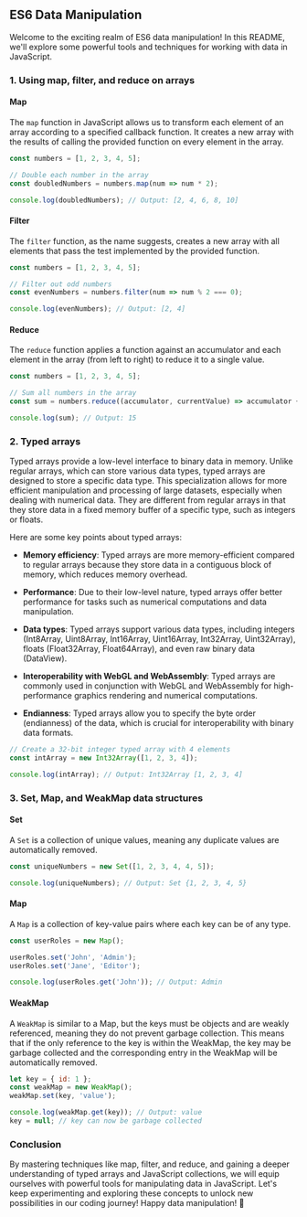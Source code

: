 ## ES6 Data Manipulation

Welcome to the exciting realm of ES6 data manipulation! In this README, we'll explore some powerful tools and techniques for working with data in JavaScript.

### 1. Using map, filter, and reduce on arrays

#### Map
The `map` function in JavaScript allows us to transform each element of an array according to a specified callback function. It creates a new array with the results of calling the provided function on every element in the array.

```javascript
const numbers = [1, 2, 3, 4, 5];

// Double each number in the array
const doubledNumbers = numbers.map(num => num * 2);

console.log(doubledNumbers); // Output: [2, 4, 6, 8, 10]
```

#### Filter
The `filter` function, as the name suggests, creates a new array with all elements that pass the test implemented by the provided function.

```javascript
const numbers = [1, 2, 3, 4, 5];

// Filter out odd numbers
const evenNumbers = numbers.filter(num => num % 2 === 0);

console.log(evenNumbers); // Output: [2, 4]
```

#### Reduce
The `reduce` function applies a function against an accumulator and each element in the array (from left to right) to reduce it to a single value.

```javascript
const numbers = [1, 2, 3, 4, 5];

// Sum all numbers in the array
const sum = numbers.reduce((accumulator, currentValue) => accumulator + currentValue, 0);

console.log(sum); // Output: 15
```

### 2. Typed arrays

Typed arrays provide a low-level interface to binary data in memory. Unlike regular arrays, which can store various data types, typed arrays are designed to store a specific data type. This specialization allows for more efficient manipulation and processing of large datasets, especially when dealing with numerical data. They are different from regular arrays in that they store data in a fixed memory buffer of a specific type, such as integers or floats.

Here are some key points about typed arrays:

- **Memory efficiency**: Typed arrays are more memory-efficient compared to regular arrays because they store data in a contiguous block of memory, which reduces memory overhead.

- **Performance**: Due to their low-level nature, typed arrays offer better performance for tasks such as numerical computations and data manipulation.

- **Data types**: Typed arrays support various data types, including integers (Int8Array, Uint8Array, Int16Array, Uint16Array, Int32Array, Uint32Array), floats (Float32Array, Float64Array), and even raw binary data (DataView).

- **Interoperability with WebGL and WebAssembly**: Typed arrays are commonly used in conjunction with WebGL and WebAssembly for high-performance graphics rendering and numerical computations.

- **Endianness**: Typed arrays allow you to specify the byte order (endianness) of the data, which is crucial for interoperability with binary data formats.

```javascript
// Create a 32-bit integer typed array with 4 elements
const intArray = new Int32Array([1, 2, 3, 4]);

console.log(intArray); // Output: Int32Array [1, 2, 3, 4]
```

### 3. Set, Map, and WeakMap data structures

#### Set
A `Set` is a collection of unique values, meaning any duplicate values are automatically removed.

```javascript
const uniqueNumbers = new Set([1, 2, 3, 4, 4, 5]);

console.log(uniqueNumbers); // Output: Set {1, 2, 3, 4, 5}
```

#### Map
A `Map` is a collection of key-value pairs where each key can be of any type.

```javascript
const userRoles = new Map();

userRoles.set('John', 'Admin');
userRoles.set('Jane', 'Editor');

console.log(userRoles.get('John')); // Output: Admin
```

#### WeakMap
A `WeakMap` is similar to a Map, but the keys must be objects and are weakly referenced, meaning they do not prevent garbage collection. This means that if the only reference to the key is within the WeakMap, the key may be garbage collected and the corresponding entry in the WeakMap will be automatically removed.

```javascript
let key = { id: 1 };
const weakMap = new WeakMap();
weakMap.set(key, 'value');

console.log(weakMap.get(key)); // Output: value
key = null; // key can now be garbage collected
```

### Conclusion

By mastering techniques like map, filter, and reduce, and gaining a deeper understanding of typed arrays and JavaScript collections, we will equip ourselves with powerful tools for manipulating data in JavaScript. Let's keep experimenting and exploring these concepts to unlock new possibilities in our coding journey! Happy data manipulation! 🚀
